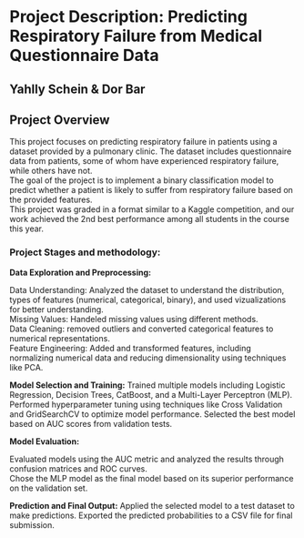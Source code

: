 # Project Description: Predicting Respiratory Failure from Medical Questionnaire Data
## Yahlly Schein & Dor Bar 


## Project Overview
This project focuses on predicting respiratory failure in patients using a dataset provided by a pulmonary clinic. The dataset includes questionnaire data from patients, some of whom have experienced respiratory failure, while others have not.  
The goal of the project is to implement a binary classification model to predict whether a patient is likely to suffer from respiratory failure based on the provided features.  
This project was graded in a format similar to a Kaggle competition, and our work achieved the 2nd best performance among all students in the course this year.

### Project Stages and methodology:

**Data Exploration and Preprocessing:**

Data Understanding: Analyzed the dataset to understand the distribution, types of features (numerical, categorical, binary), and used vizualizations for better understanding.  
Missing Values:  Handeled missing values using different methods.  
Data Cleaning: removed outliers and converted categorical features to numerical representations.  
Feature Engineering: Added and transformed features, including normalizing numerical data and reducing dimensionality using techniques like PCA.

**Model Selection and Training:**
Trained multiple models including Logistic Regression, Decision Trees, CatBoost, and a Multi-Layer Perceptron (MLP).
Performed hyperparameter tuning using techniques like Cross Validation and GridSearchCV to optimize model performance.
Selected the best model based on AUC scores from validation tests.

**Model Evaluation:**

Evaluated models using the AUC metric and analyzed the results through confusion matrices and ROC curves.  
Chose the MLP model as the final model based on its superior performance on the validation set.


**Prediction and Final Output:**
Applied the selected model to a test dataset to make predictions. Exported the predicted probabilities to a CSV file for final submission.
